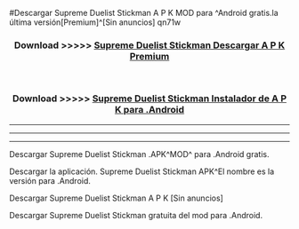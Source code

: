 #Descargar Supreme Duelist Stickman A P K MOD para ^Android gratis.la última versión[Premium]^[Sin anuncios] qn71w



<div align="center">
<h3>Download >>>>> <a href="https://es-web.web.app/?es= Supreme Duelist Stickman">Supreme Duelist Stickman Descargar A P K Premium</a></h3><br>

<h3>Download >>>>> <a href="https://es-web.web.app/?es= Supreme Duelist Stickman">Supreme Duelist Stickman Instalador de A P K para .Android</a></h3>
</div>


----------------------------------------------------------

----------------------------------------------------------

----------------------------------------------------------

Descargar Supreme Duelist Stickman .APK^MOD^ para .Android gratis.

Descargar la aplicación. Supreme Duelist Stickman APK^El nombre es la versión para .Android.

Descargar Supreme Duelist Stickman A P K [Sin anuncios]

Descargar Supreme Duelist Stickman gratuita del mod para .Android.